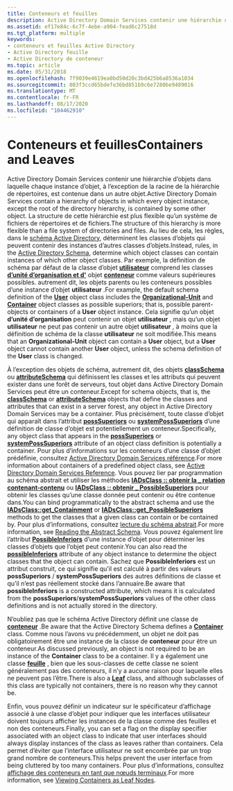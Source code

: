 ```yaml
---
title: Conteneurs et feuilles
description: Active Directory Domain Services contenir une hiérarchie d’objets dans laquelle chaque instance d’objet, à l’exception de la racine de la hiérarchie de répertoires, est contenue dans un autre objet.
ms.assetid: ef17e84c-6c7f-4ebe-a904-fead6c27518d
ms.tgt_platform: multiple
keywords:
- conteneurs et feuilles Active Directory
- Active Directory feuille
- Active Directory de conteneur
ms.topic: article
ms.date: 05/31/2018
ms.openlocfilehash: 7f9039e4619ea0bd50d20c3bd425b6a8536a1034
ms.sourcegitcommit: 803f3ccd65bdefe36bd851b9c6e7280be9489016
ms.translationtype: MT
ms.contentlocale: fr-FR
ms.lasthandoff: 08/17/2020
ms.locfileid: "104462910"
---
```

# <a name="containers-and-leaves"></a><span data-ttu-id="a7e4d-106">Conteneurs et feuilles</span><span class="sxs-lookup"><span data-stu-id="a7e4d-106">Containers and Leaves</span></span>

<span data-ttu-id="a7e4d-107">Active Directory Domain Services contenir une hiérarchie d’objets dans laquelle chaque instance d’objet, à l’exception de la racine de la hiérarchie de répertoires, est contenue dans un autre objet.</span><span class="sxs-lookup"><span data-stu-id="a7e4d-107">Active Directory Domain Services contain a hierarchy of objects in which every object instance, except the root of the directory hierarchy, is contained by some other object.</span></span> <span data-ttu-id="a7e4d-108">La structure de cette hiérarchie est plus flexible qu’un système de fichiers de répertoires et de fichiers.</span><span class="sxs-lookup"><span data-stu-id="a7e4d-108">The structure of this hierarchy is more flexible than a file system of directories and files.</span></span> <span data-ttu-id="a7e4d-109">Au lieu de cela, les règles, dans le [schéma Active Directory](active-directory-schema.md), déterminent les classes d’objets qui peuvent contenir des instances d’autres classes d’objets.</span><span class="sxs-lookup"><span data-stu-id="a7e4d-109">Instead, rules, in the [Active Directory Schema](active-directory-schema.md), determine which object classes can contain instances of which other object classes.</span></span> <span data-ttu-id="a7e4d-110">Par exemple, la définition de schéma par défaut de la classe d’objet [**utilisateur**](/windows/desktop/ADSchema/c-user) comprend les classes [**d’unité d’organisation et d'**](/windows/desktop/ADSchema/c-organizationalunit) objet [**conteneur**](/windows/desktop/ADSchema/c-container) comme valeurs supérieures possibles. autrement dit, les objets parents ou les conteneurs possibles d’une instance d’objet **utilisateur** .</span><span class="sxs-lookup"><span data-stu-id="a7e4d-110">For example, the default schema definition of the [**User**](/windows/desktop/ADSchema/c-user) object class includes the [**Organizational-Unit**](/windows/desktop/ADSchema/c-organizationalunit) and [**Container**](/windows/desktop/ADSchema/c-container) object classes as possible superiors; that is, possible parent-objects or containers of a **User** object instance.</span></span> <span data-ttu-id="a7e4d-111">Cela signifie qu’un objet **d’unité d’organisation** peut contenir un objet **utilisateur** , mais qu’un objet **utilisateur** ne peut pas contenir un autre objet **utilisateur** , à moins que la définition de schéma de la classe **utilisateur** ne soit modifiée.</span><span class="sxs-lookup"><span data-stu-id="a7e4d-111">This means that an **Organizational-Unit** object can contain a **User** object, but a **User** object cannot contain another **User** object, unless the schema definition of the **User** class is changed.</span></span>

<span data-ttu-id="a7e4d-112">À l’exception des objets de schéma, autrement dit, des objets [**classSchema**](/windows/desktop/ADSchema/c-classschema) ou [**attributeSchema**](/windows/desktop/ADSchema/c-attributeschema) qui définissent les classes et les attributs qui peuvent exister dans une forêt de serveurs, tout objet dans Active Directory Domain Services peut être un conteneur.</span><span class="sxs-lookup"><span data-stu-id="a7e4d-112">Except for schema objects, that is, the [**classSchema**](/windows/desktop/ADSchema/c-classschema) or [**attributeSchema**](/windows/desktop/ADSchema/c-attributeschema) objects that define the classes and attributes that can exist in a server forest, any object in Active Directory Domain Services may be a container.</span></span> <span data-ttu-id="a7e4d-113">Plus précisément, toute classe d’objet qui apparaît dans l’attribut [**possSuperiors**](/windows/desktop/ADSchema/a-posssuperiors) ou [**systemPossSuperiors**](/windows/desktop/ADSchema/a-systemposssuperiors) d’une définition de classe d’objet est potentiellement un conteneur.</span><span class="sxs-lookup"><span data-stu-id="a7e4d-113">Specifically, any object class that appears in the [**possSuperiors**](/windows/desktop/ADSchema/a-posssuperiors) or [**systemPossSuperiors**](/windows/desktop/ADSchema/a-systemposssuperiors) attribute of an object class definition is potentially a container.</span></span> <span data-ttu-id="a7e4d-114">Pour plus d’informations sur les conteneurs d’une classe d’objet prédéfinie, consultez [Active Directory Domain Services référence](active-directory-domain-services-reference.md).</span><span class="sxs-lookup"><span data-stu-id="a7e4d-114">For more information about containers of a predefined object class, see [Active Directory Domain Services Reference](active-directory-domain-services-reference.md).</span></span> <span data-ttu-id="a7e4d-115">Vous pouvez lier par programmation au schéma abstrait et utiliser les méthodes [**IADsClass :: obtenir la \_ relation contenant-contenu**](/windows/desktop/api/iads/nn-iads-iadsclass) ou [**IADsClass :: obtenir \_ PossibleSuperiors**](/windows/desktop/api/iads/nn-iads-iadsclass) pour obtenir les classes qu’une classe donnée peut contenir ou être contenue dans.</span><span class="sxs-lookup"><span data-stu-id="a7e4d-115">You can bind programmatically to the abstract schema and use the [**IADsClass::get\_Containment**](/windows/desktop/api/iads/nn-iads-iadsclass) or [**IADsClass::get\_PossibleSuperiors**](/windows/desktop/api/iads/nn-iads-iadsclass) methods to get the classes that a given class can contain or be contained by.</span></span> <span data-ttu-id="a7e4d-116">Pour plus d’informations, consultez [lecture du schéma abstrait](reading-the-abstract-schema.md).</span><span class="sxs-lookup"><span data-stu-id="a7e4d-116">For more information, see [Reading the Abstract Schema](reading-the-abstract-schema.md).</span></span> <span data-ttu-id="a7e4d-117">Vous pouvez également lire l’attribut [**PossibleInferiors**](/windows/desktop/ADSchema/a-possibleinferiors) d’une instance d’objet pour déterminer les classes d’objets que l’objet peut contenir.</span><span class="sxs-lookup"><span data-stu-id="a7e4d-117">You can also read the [**possibleInferiors**](/windows/desktop/ADSchema/a-possibleinferiors) attribute of any object instance to determine the object classes that the object can contain.</span></span> <span data-ttu-id="a7e4d-118">Sachez que **PossibleInferiors** est un attribut construit, ce qui signifie qu’il est calculé à partir des valeurs **possSuperiors** / **systemPossSuperiors** des autres définitions de classe et qu’il n’est pas réellement stocké dans l’annuaire.</span><span class="sxs-lookup"><span data-stu-id="a7e4d-118">Be aware that **possibleInferiors** is a constructed attribute, which means it is calculated from the **possSuperiors**/**systemPossSuperiors** values of the other class definitions and is not actually stored in the directory.</span></span>

<span data-ttu-id="a7e4d-119">N’oubliez pas que le schéma Active Directory définit une classe de [**conteneur**](/windows/desktop/ADSchema/c-container) .</span><span class="sxs-lookup"><span data-stu-id="a7e4d-119">Be aware that the Active Directory Schema defines a [**Container**](/windows/desktop/ADSchema/c-container) class.</span></span> <span data-ttu-id="a7e4d-120">Comme nous l’avons vu précédemment, un objet ne doit pas obligatoirement être une instance de la classe de **conteneur** pour être un conteneur.</span><span class="sxs-lookup"><span data-stu-id="a7e4d-120">As discussed previously, an object is not required to be an instance of the **Container** class to be a container.</span></span> <span data-ttu-id="a7e4d-121">Il y a également une classe [**feuille**](/windows/desktop/ADSchema/c-leaf) , bien que les sous-classes de cette classe ne soient généralement pas des conteneurs, il n’y a aucune raison pour laquelle elles ne peuvent pas l’être.</span><span class="sxs-lookup"><span data-stu-id="a7e4d-121">There is also a [**Leaf**](/windows/desktop/ADSchema/c-leaf) class, and although subclasses of this class are typically not containers, there is no reason why they cannot be.</span></span>

<span data-ttu-id="a7e4d-122">Enfin, vous pouvez définir un indicateur sur le spécificateur d’affichage associé à une classe d’objet pour indiquer que les interfaces utilisateur doivent toujours afficher les instances de la classe comme des feuilles et non des conteneurs.</span><span class="sxs-lookup"><span data-stu-id="a7e4d-122">Finally, you can set a flag on the display specifier associated with an object class to indicate that user interfaces should always display instances of the class as leaves rather than containers.</span></span> <span data-ttu-id="a7e4d-123">Cela permet d’éviter que l’interface utilisateur ne soit encombrée par un trop grand nombre de conteneurs.</span><span class="sxs-lookup"><span data-stu-id="a7e4d-123">This helps prevent the user interface from being cluttered by too many containers.</span></span> <span data-ttu-id="a7e4d-124">Pour plus d’informations, consultez [affichage des conteneurs en tant que nœuds terminaux](viewing-containers-as-leaf-nodes.md).</span><span class="sxs-lookup"><span data-stu-id="a7e4d-124">For more information, see [Viewing Containers as Leaf Nodes](viewing-containers-as-leaf-nodes.md).</span></span>

 

 